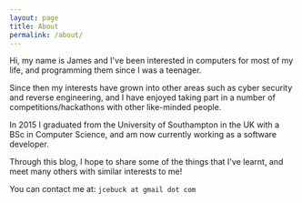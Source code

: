 ```yaml
---
layout: page
title: About
permalink: /about/
---
```


Hi, my name is James and I've been interested in computers for most of my life, and programming them since I was a teenager.

Since then my interests have grown into other areas such as cyber security and reverse engineering, and I have enjoyed taking part in a number of competitions/hackathons with other like-minded people.

In 2015 I graduated from the University of Southampton in the UK with a BSc in Computer Science, and am now currently working as a software developer.

Through this blog, I hope to share some of the things that I've learnt, and meet many others with similar interests to me!

You can contact me at: `jcebuck at gmail dot com`